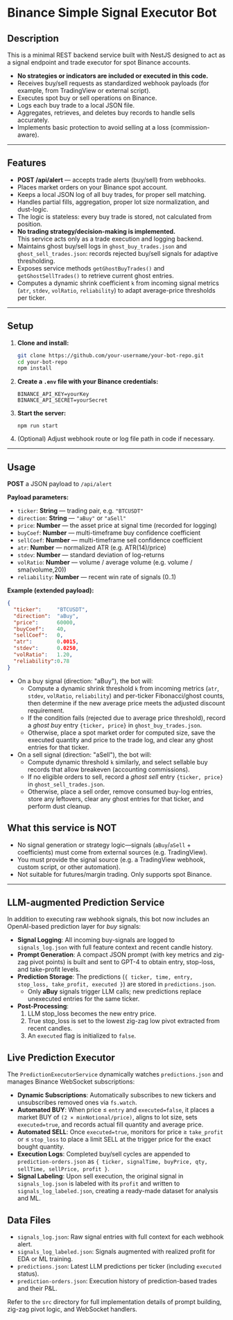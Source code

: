 # Binance Simple Signal Executor Bot

## Description

This is a minimal REST backend service built with NestJS designed to act as a signal endpoint and trade executor for spot Binance accounts.

- **No strategies or indicators are included or executed in this code.**
- Receives buy/sell requests as standardized webhook payloads (for example, from TradingView or external script).
- Executes spot buy or sell operations on Binance.
- Logs each buy trade to a local JSON file.
- Aggregates, retrieves, and deletes buy records to handle sells accurately.
- Implements basic protection to avoid selling at a loss (commission-aware).

---

## Features

- **POST /api/alert** — accepts trade alerts (buy/sell) from webhooks.
- Places market orders on your Binance spot account.
- Keeps a local JSON log of all buy trades, for proper sell matching.
- Handles partial fills, aggregation, proper lot size normalization, and dust-logic.
- The logic is stateless: every buy trade is stored, not calculated from position.
- **No trading strategy/decision-making is implemented.**  
  This service acts only as a trade execution and logging backend.
- Maintains ghost buy/sell logs in `ghost_buy_trades.json` and `ghost_sell_trades.json`: records rejected buy/sell signals for adaptive thresholding.
- Exposes service methods `getGhostBuyTrades()` and `getGhostSellTrades()` to retrieve current ghost entries.
- Computes a dynamic shrink coefficient `k` from incoming signal metrics (`atr`, `stdev`, `volRatio`, `reliability`) to adapt average-price thresholds per ticker.

---

## Setup

1. **Clone and install:**
    ```bash
    git clone https://github.com/your-username/your-bot-repo.git
    cd your-bot-repo
    npm install
    ```
2. **Create a `.env` file with your Binance credentials:**
    ```
    BINANCE_API_KEY=yourKey
    BINANCE_API_SECRET=yourSecret
    ```
3. **Start the server:**
    ```
    npm run start
    ```
4. (Optional) Adjust webhook route or log file path in code if necessary.

---

## Usage

**POST** a JSON payload to `/api/alert`

**Payload parameters:**
- `ticker`: **String** — trading pair, e.g. `"BTCUSDT"`
- `direction`: **String** — `"aBuy"` or `"aSell"`
- `price`: **Number** — the asset price at signal time (recorded for logging)
- `buyCoef`: **Number** — multi-timeframe buy confidence coefficient
- `sellCoef`: **Number** — multi-timeframe sell confidence coefficient
- `atr`: **Number** — normalized ATR (e.g. ATR(14)/price)
- `stdev`: **Number** — standard deviation of log-returns
- `volRatio`: **Number** — volume / average volume (e.g. volume / sma(volume,20))
- `reliability`: **Number** — recent win rate of signals (0..1)

**Example (extended payload):**
```json
{
  "ticker":     "BTCUSDT",
  "direction":  "aBuy",
  "price":      60000,
  "buyCoef":    40,
  "sellCoef":   0,
  "atr":        0.0015,
  "stdev":      0.0250,
  "volRatio":   1.20,
  "reliability":0.78
}
```

- On a buy signal (direction: "aBuy"), the bot will:
    - Compute a dynamic shrink threshold `k` from incoming metrics (`atr`, `stdev`, `volRatio`, `reliability`) and per-ticker Fibonacci/ghost counts, then determine if the new average price meets the adjusted discount requirement.
    - If the condition fails (rejected due to average price threshold), record a *ghost buy* entry `{ticker, price}` in `ghost_buy_trades.json`.
    - Otherwise, place a spot market order for computed size, save the executed quantity and price to the trade log, and clear any ghost entries for that ticker.
- On a sell signal (direction: "aSell"), the bot will:
    - Compute dynamic threshold `k` similarly, and select sellable buy records that allow breakeven (accounting commissions).
    - If no eligible orders to sell, record a *ghost sell* entry `{ticker, price}` in `ghost_sell_trades.json`.
    - Otherwise, place a sell order, remove consumed buy-log entries, store any leftovers, clear any ghost entries for that ticker, and perform dust cleanup.

## What this service is NOT
- No signal generation or strategy logic—signals (`aBuy`/`aSell` + coefficients) must come from external sources (e.g. TradingView).
- You must provide the signal source (e.g. a TradingView webhook, custom script, or other automation).
- Not suitable for futures/margin trading. Only supports spot Binance.
  
---
  
## LLM-augmented Prediction Service

In addition to executing raw webhook signals, this bot now includes an OpenAI-based prediction layer for *buy* signals:

- **Signal Logging**: All incoming buy-signals are logged to `signals_log.json` with full feature context and recent candle history.
- **Prompt Generation**: A compact JSON prompt (with key metrics and zig-zag pivot points) is built and sent to GPT-4 to obtain entry, stop-loss, and take-profit levels.
- **Prediction Storage**: The predictions (`{ ticker, time, entry, stop_loss, take_profit, executed }`) are stored in `predictions.json`.  
  - Only **aBuy** signals trigger LLM calls; new predictions replace unexecuted entries for the same ticker.
- **Post-Processing**:  
  1. LLM stop_loss becomes the new entry price.  
  2. True stop_loss is set to the lowest zig-zag low pivot extracted from recent candles.  
  3. An `executed` flag is initialized to `false`.

## Live Prediction Executor

The `PredictionExecutorService` dynamically watches `predictions.json` and manages Binance WebSocket subscriptions:

- **Dynamic Subscriptions**: Automatically subscribes to new tickers and unsubscribes removed ones via `fs.watch`.
- **Automated BUY**: When price ≤ `entry` and `executed=false`, it places a market BUY of `(2 × minNotional/price)`, aligns to lot size, sets `executed=true`, and records actual fill quantity and average price.
- **Automated SELL**: Once `executed=true`, monitors for price ≥ `take_profit` or ≤ `stop_loss` to place a limit SELL at the trigger price for the exact bought quantity.
- **Execution Logs**: Completed buy/sell cycles are appended to `prediction-orders.json` as `{ ticker, signalTime, buyPrice, qty, sellTime, sellPrice, profit }`.
- **Signal Labeling**: Upon sell execution, the original signal in `signals_log.json` is labeled with its `profit` and written to `signals_log_labeled.json`, creating a ready-made dataset for analysis and ML.

## Data Files

- `signals_log.json`: Raw signal entries with full context for each webhook alert.  
- `signals_log_labeled.json`: Signals augmented with realized profit for EDA or ML training.  
- `predictions.json`: Latest LLM predictions per ticker (including `executed` status).  
- `prediction-orders.json`: Execution history of prediction-based trades and their P&L.

Refer to the `src` directory for full implementation details of prompt building, zig-zag pivot logic, and WebSocket handlers.